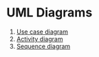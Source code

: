 # UML Diagrams
1. [Use case diagram](https://github.com/Eltay750505/TetrisGame/blob/master/Diagrams/Usecase.md)
2. [Activity diagram](https://github.com/Eltay750505/TetrisGame/blob/master/Diagrams/Activity.md)
3. [Sequence diagram](https://github.com/Eltay750505/TetrisGame/blob/master/Documents/Diagrams/Sequence.md)
